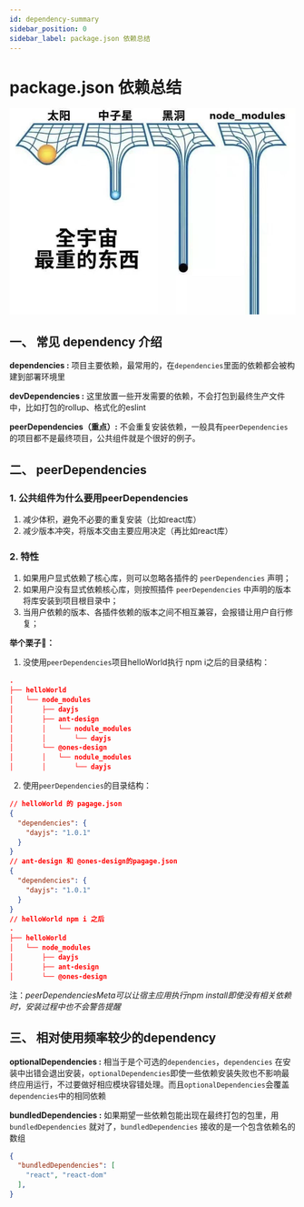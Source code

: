 ```yaml
---
id: dependency-summary
sidebar_position: 0
sidebar_label: package.json 依赖总结
---
```


# package.json 依赖总结

![Untitled](images/Untitled.png)

## 一、 常见 dependency 介绍

**dependencies :** 项目主要依赖，最常用的，在`dependencies`里面的依赖都会被构建到部署环境里

**devDependencies :** 这里放置一些开发需要的依赖，不会打包到最终生产文件中，比如打包的rollup、格式化的eslint

**peerDependencies（重点）:** 不会重复安装依赖，一般具有`peerDependencies`的项目都不是最终项目，公共组件就是个很好的例子。

## 二、 peerDependencies

### 1. 公共组件为什么要用peerDependencies

1. 减少体积，避免不必要的重复安装（比如react库）
2. 减少版本冲突，将版本交由主要应用决定（再比如react库）

### 2. 特性

1. 如果用户显式依赖了核心库，则可以忽略各插件的 `peerDependencies` 声明；
2. 如果用户没有显式依赖核心库，则按照插件 `peerDependencies` 中声明的版本将库安装到项目根目录中；
3. 当用户依赖的版本、各插件依赖的版本之间不相互兼容，会报错让用户自行修复；

**举个栗子🌰：**

1. 没使用`peerDependencies`项目helloWorld执行 npm i之后的目录结构：

```json
.
├── helloWorld
│   └── node_modules
│       ├── dayjs
│       ├── ant-design
│       │   └── nodule_modules
│       │       └── dayjs
│       └── @ones-design
│       │   └── nodule_modules
│       │       └── dayjs
```

2. 使用`peerDependencies`的目录结构：

```json
// helloWorld 的 pagage.json
{
  "dependencies": {
    "dayjs": "1.0.1"
  }
}
// ant-design 和 @ones-design的pagage.json
{
  "dependencies": {
    "dayjs": "1.0.1"
  }
}
// helloWorld npm i 之后
.
├── helloWorld
│   └── node_modules
│       ├── dayjs
│       ├── ant-design
│       └── @ones-design
```

注：*peerDependenciesMeta可以让宿主应用执行npm install即使没有相关依赖时，安装过程中也不会警告提醒*

## 三、 相对使用频率较少的dependency

**optionalDependencies :** 相当于是个可选的`dependencies`，`dependencies` 在安装中出错会退出安装，`optionalDependencies`即使一些依赖安装失败也不影响最终应用运行，不过要做好相应模块容错处理。而且`optionalDependencies`会覆盖`dependencies`中的相同依赖

**bundledDependencies :** 如果期望一些依赖包能出现在最终打包的包里，用`bundledDependencies` 就对了，`bundledDependencies` 接收的是一个包含依赖名的数组

```json
{
  "bundledDependencies": [
    "react", "react-dom"
  ],
}
```